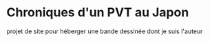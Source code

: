 # Chroniques d'un PVT au Japon
 projet de site pour héberger une bande dessinée dont je suis l'auteur
